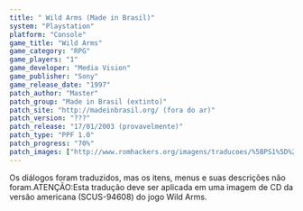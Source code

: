 ```yaml
---
title: " Wild Arms (Made in Brasil)"
system: "Playstation"
platform: "Console"
game_title: "Wild Arms"
game_category: "RPG"
game_players: "1"
game_developer: "Media Vision"
game_publisher: "Sony"
game_release_date: "1997"
patch_author: "Master"
patch_group: "Made in Brasil (extinto)"
patch_site: "http://madeinbrasil.org/ (fora do ar)"
patch_version: "???"
patch_release: "17/01/2003 (provavelmente)"
patch_type: "PPF 1.0"
patch_progress: "70%"
patch_images: ["http://www.romhackers.org/imagens/traducoes/%5BPS1%5D%20Wild%20Arms%20-%20Made%20in%20Brasil%20-%201.jpg","http://www.romhackers.org/imagens/traducoes/%5BPS1%5D%20Wild%20Arms%20-%20Made%20in%20Brasil%20-%202.png","http://www.romhackers.org/imagens/traducoes/%5BPS1%5D%20Wild%20Arms%20-%20Made%20in%20Brasil%20-%203.png"]
---
```

Os diálogos foram traduzidos, mas os itens, menus e suas descrições não foram.ATENÇÃO:Esta tradução deve ser aplicada em uma imagem de CD da versão americana (SCUS-94608) do jogo Wild Arms.